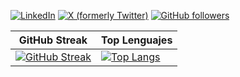[![LinkedIn](https://img.shields.io/badge/javimartzs-0077B5?style=for-the-badge&logo=linkedin&logoColor=white)](https://www.linkedin.com/in/javimartzs/)
[![X (formerly Twitter)](https://img.shields.io/badge/@javimartzs-000000?style=for-the-badge&logo=x&logoColor=white)](https://twitter.com/yourtwitterhandle)
[![GitHub followers](https://img.shields.io/github/followers/javimartzs?label=Follow&style=for-the-badge&logo=github&logoColor=white&labelColor=100000&color=100000)](https://github.com/javimartz)

| GitHub Streak | Top Lenguajes |
| --- | --- |
| [![GitHub Streak](https://streak-stats.demolab.com/?user=javimartzs)](https://git.io/streak-stats) | [![Top Langs](https://github-readme-stats.vercel.app/api/top-langs/?username=javimartzs&layout=compact&theme=radical)](https://github.com/anuraghazra/github-readme-stats) |

